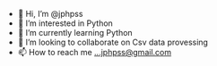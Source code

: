 - 👋 Hi, I’m @jphpss
- 👀 I’m interested in Python
- 🌱 I’m currently learning Python 
- 💞️ I’m looking to collaborate on Csv data provessing
- 📫 How to reach me ...jphpss@gmail.com

<!---
jphpss/jphpss is a ✨ special ✨ repository because its `README.md` (this file) appears on your GitHub profile.
You can click the Preview link to take a look at your changes.
--->
